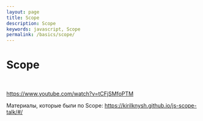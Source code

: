 ```yaml
---
layout: page
title: Scope
description: Scope
keywords: javascript, Scope
permalink: /basics/scope/
---
```


# Scope

<br/>

https://www.youtube.com/watch?v=tCFjSMfoPTM

Материалы, которые были по Scope: https://kirilknysh.github.io/js-scope-talk/#/
